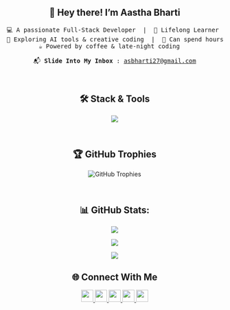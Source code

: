 <h2 align="center">👋 Hey there! I’m Aastha Bharti</h2>
<pre align="center">
💻 A passionate Full-Stack Developer  |  🌱 Lifelong Learner  | ✨ Love blending design & functionality  | 
🧠 Exploring AI tools & creative coding  |  🎨 Can spend hours perfecting a UI  
☕ Powered by coffee & late-night coding   <br>
📬 <b>Slide Into My Inbox</b> : <a href="mailto:asbharti27@gmail.com">asbharti27@gmail.com</a>
</pre>
<br>

<h2 align="center">🛠️ Stack & Tools</h2>

<p align="center">
  <img src="https://skillicons.dev/icons?i=html,css,js,ts,python,react,next,tailwind,nodejs,express,mongodb,mysql,appwrite,firebase,aws,vercel,vite,docker,git,github,figma,postman" />
</p>
<br>
<h2 align="center">🏆 GitHub Trophies</h2>

<p align="center">
  <img src="https://github-profile-trophy.vercel.app/?username=Aastha-Bharti&theme=kacho_ga&no-frame=false&no-bg=false&margin-w=4" alt="GitHub Trophies" />
</p>

<br>
<h2 align="center">📊 GitHub Stats:</h2>

<p align="center">
  <img src="https://github-readme-stats.vercel.app/api?username=Aastha-Bharti&theme=radical&hide_border=false&include_all_commits=false&count_private=true" />
</p>
<p align="center">
  <img src="https://nirzak-streak-stats.vercel.app/?user=Aastha-Bharti&theme=radical&hide_border=false" />
</p>
<p align="center">
  <img src="https://github-readme-stats.vercel.app/api/top-langs/?username=Aastha-Bharti&theme=radical&hide_border=false&include_all_commits=false&count_private=true&layout=compact" />
</p>

<h2 align="center">🌐 Connect With Me</h2>

<p align="center">
  <a href="https://discord.gg/etKMaYSM" >
    <img src="https://img.shields.io/badge/Discord-%237289DA.svg?logo=discord&logoColor=white" height="28"/>
  </a>
  <a href="https://instagram.com/clouded_emotions_">
    <img src="https://img.shields.io/badge/Instagram-%23E4405F.svg?logo=Instagram&logoColor=white" height="28"/>
  </a>
  <a href="https://linkedin.com/in/aastha-bharti/">
    <img src="https://img.shields.io/badge/LinkedIn-%230077B5.svg?logo=linkedin&logoColor=white" height="28"/>
  </a>
  <a href="https://x.com/aastha_bhartii">
    <img src="https://img.shields.io/badge/X-black.svg?logo=X&logoColor=white" height="28"/>
  </a>
  <a href="mailto:asbharti27@gmail.com">
    <img src="https://img.shields.io/badge/Email-D14836?logo=gmail&logoColor=white" height="28"/>
  </a>
</p>





<!-- Proudly created with GPRM ( https://gprm.itsvg.in ) -->
